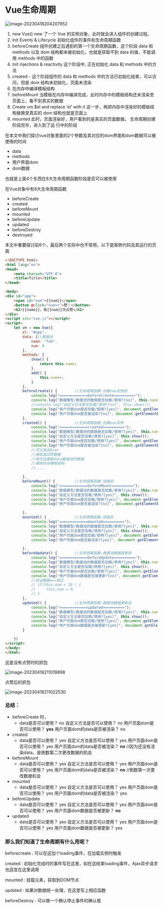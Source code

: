 # Vue生命周期

![image-20230418204207952](https://s2.loli.net/2023/04/18/6rGzFUAvNxaCwnK.png)

1. new Vue() new 了一个 Vue 的实例对象，此时就会进入组件的创建过程。
2. Init Events & Lifecycle 初始化组件的事件和生命周期函数 
3. beforeCreate 组件创建之后遇到的第一个生命周期函数，这个阶段 data 和 methods 以及 dom 结构都未被初始化，也就是获取不到 data 的值，不能调用 methods 中的函数 
4. Init injections & reactivity 这个阶段中, 正在初始化 data 和 methods 中的方法 
5. created - 这个阶段组件的 data 和 methods 中的方法已初始化结束，可以访问，但是 dom 结构未初始化，页面未渲染 
6. 在内存中编译模板结构
7. beforeMount 当模板在内存中编译完成，此时内存中的模板结构还未渲染至页面上，看不到真实的数据
8. Create vm.$el and replace ‘el’ with it 这一步，再把内存中渲染好的模板结构替换至真实的 dom 结构也就是页面上
9. mounted 此时，页面渲染好，用户看到的是真实的页面数据， 生命周期创建阶段完毕，进入到了运 行中的阶段

在本文中我们探讨vue对象里面的2个参数及其对应的dom界面和dom数据可以被使用的时间

- data
- methods
- 用户界面dom
- dom数据

也就是上面4个东西在8大生命周期函数阶段是否可以被使用

在Vue对象中有8大生命周期函数

- beforeCreate 
- created 
- beforeMount
- mounted
- beforeUpdate
- updated
- beforeDestroy
- destroyed

本文中重要探讨前6个，最后两个实际中也不常用，以下是案例代码及其运行的页面

```html
<!DOCTYPE html>
<html lang="en">
<head>
    <meta charset="UTF-8">
    <title>Title</title>
</head>

<body>
<div id="app">
    <span id="num">{{num}}</span>
    <button @click="num++">赞！</button>
    <h2>{{name}}，有{{num}}次点赞</h2>
</div>
<script src="vue.js"></script>
<script>
    let vm = new Vue({
        el: "#app",
        data: {//数据池
            name: "Tom",
            num: 0
        },
        methods: {
            show() {
                return this.name;
            },
            add() {
                this.num++;
            }
        },
        beforeCreate() {		//生命周期函数-创建vue实例前
            console.log("=============beforeCreate==========");
            console.log("数据模型/数据池的数据是否加载/使用?[no]", this.name, " ", this.num);
            //console.log("自定义方法是否加载/使用?[no]", this.show());
            console.log("用户页面dom是否加载/使用?[yes]", document.getElementById("num"));
            console.log("用户页面dom是否被渲染?[no]", document.getElementById("num").innerText);
        },
        created() {				//生命周期函数-创建vue实例
            console.log("=============created==========");
            console.log("数据模型/数据池的数据是否加载/使用?[yes]", this.name, " ", this.num);
            console.log("自定义方法是否加载/使用?[yes]", this.show());
            console.log("用户页面dom是否加载/使用?[yes]", document.getElementById("num"));
            console.log("用户页面dom是否被渲染?[no]", document.getElementById("num").innerText);
            //可以发出Ajax
            //接收返回的数据
            //再次去更新data数据池的数据
            //编译内存模板结构
            //.....

        },
        beforeMount() {			//生命周期函数-挂载前
            console.log("=============beforeMount==========");
            console.log("数据模型/数据池的数据是否加载/使用?[yes]", this.name, " ", this.num);
            console.log("自定义方法是否加载/使用?[yes]", this.show());
            console.log("用户页面dom是否加载/使用?[yes]", document.getElementById("num"));
            console.log("用户页面dom是否被渲染?[no]", document.getElementById("num").innerText);

        },
        mounted() {				//生命周期函数-挂载后
            console.log("=============mounted==========");
            console.log("数据模型/数据池的数据是否加载/使用?[yes]", this.name, " ", this.num);
            console.log("自定义方法是否加载/使用?[yes]", this.show());
            console.log("用户页面dom是否加载/使用?[yes]", document.getElementById("num"));
            console.log("用户页面dom是否被渲染?[yes]", document.getElementById("num").innerText);

        },
        beforeUpdate() {		//生命周期函数-数据池数据更新前
            console.log("=============beforeUpdate==========");
            console.log("数据模型/数据池的数据是否加载/使用?[yes]", this.name, " ", this.num);
            console.log("自定义方法是否加载/使用?[yes]", this.show());
            console.log("用户页面dom是否加载/使用?[yes]", document.getElementById("num"));
            console.log("用户页面dom数据是否被更新?[no]", document.getElementById("num").innerText);
            //验证数据==>修正
            // if(this.num < 10 ) {
            //     this.num = 8;
            // }
        },
        updated() {				//生命周期函数-数据池数据更新后
            console.log("=============updated==========");
            console.log("数据模型/数据池的数据是否加载/使用?[yes]", this.name, " ", this.num);
            console.log("自定义方法是否加载/使用?[yes]", this.show());
            console.log("用户页面dom是否加载/使用?[yes]", document.getElementById("num"));
            console.log("用户页面dom数据是否被更新?[yes]", document.getElementById("num").innerText);
        }

    })
</script>
</body>
</html>
```

这是没有点赞时的抓包

![image-20230418211019898](https://s2.loli.net/2023/04/18/JyBvfTq1ZGmWNY3.png)

点赞后的抓包

![image-20230418211022530](https://s2.loli.net/2023/04/18/w216AFNZBfHJRjE.png)

### 总结：

- beforeCreate 时，
  - data是否可以使用？					  no
    自定义方法是否可以使用？		   no
    用户页面dom是否可以使用？		**yes**
    用户页面dom的data是否被渲染？ no
- created 
  - data是否可以使用？					  yes
    自定义方法是否可以使用？		   yes
    用户页面dom是否可以使用？		yes
    用户页面dom的data是否被渲染？ **no**			//因为还没有渲染data，是倒数第二次更改数据的机会
- beforeMount
  - data是否可以使用？					  yes
    自定义方法是否可以使用？		   yes
    用户页面dom是否可以使用？		yes
    用户页面dom的data是否被渲染？ **no**			//倒数第一次更改数据机会
- mounted
  - data是否可以使用？					  yes
    自定义方法是否可以使用？		   yes
    用户页面dom是否可以使用？		yes
    用户页面dom的data是否被渲染？ yes
- beforeUpdate
  - data是否可以使用？					  yes
    自定义方法是否可以使用？		   yes
    用户页面dom是否可以使用？		yes
    用户页面dom数据是否被更新？     **no**
- updated
  - data是否可以使用？					  yes
    自定义方法是否可以使用？		   yes
    用户页面dom是否可以使用？		yes
    用户页面dom数据是否被更新？    yes

### 那么我们知道了生命周期有什么用呢？

beforecreate : 可以在这加个loading事件，在加载实例时触发

created : 初始化完成时的事件写在这里，如在这结束loading事件，Ajax异步请求也适宜在这里调用

mounted : 挂载元素，获取到DOM节点

updated : 如果对数据统一处理，在这里写上相应函数

beforeDestroy : 可以做一个确认停止事件的确认框

